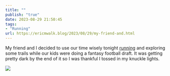```yaml
---
title: ""
publish: "true"
date: 2023-08-29 21:50:45
tags:
- "Running"
url: https://ericmwalk.blog/2023/08/29/my-friend-and.html
---
```

My friend and I decided to use our time wisely tonight [running](https://strava.com/activities/9746702105) and exploring some trails while our kids were doing a fantasy football draft. It was getting pretty dark by the end of it so I was thankful I tossed in my knuckle lights.

![](https://ericmwalk.blog/uploads/2023/45b36195f2.jpg)